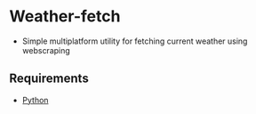# Weather-fetch
  - Simple multiplatform utility for fetching current weather using webscraping
## Requirements
  - [Python](https://www.python.org/)
  
  
